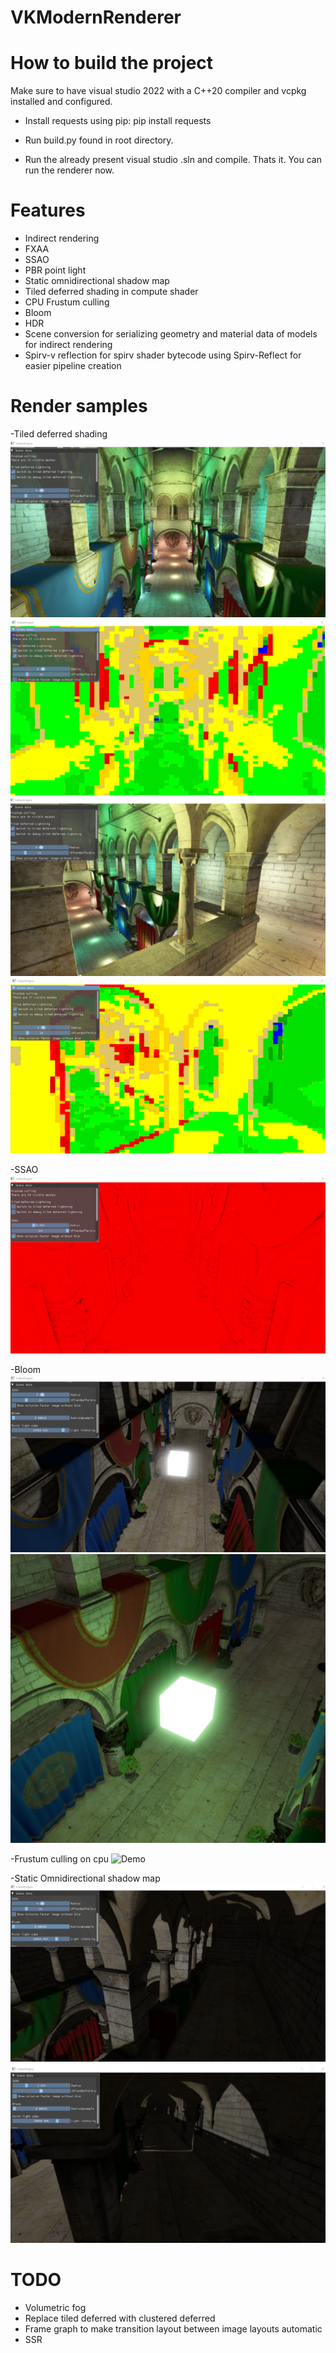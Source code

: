 # VKModernRenderer
 
# How to build the project

Make sure to have visual studio 2022 with a C++20 compiler and vcpkg installed and configured.

- Install requests using pip: pip install requests

- Run build.py found in root directory.

- Run the already present visual studio .sln and compile. Thats it. You can run the renderer now.

# Features
- Indirect rendering
- FXAA
- SSAO
- PBR point light
- Static omnidirectional shadow map
- Tiled deferred shading in compute shader
- CPU Frustum culling
- Bloom
- HDR
- Scene conversion for serializing geometry and material data of models for indirect rendering
- Spirv-v reflection for spirv shader bytecode using Spirv-Reflect for easier pipeline creation

# Render samples

-Tiled deferred shading
![Alt Text](Media/FullScreenTiledDeferredShading.png)
![Alt Text](Media/FullScreenDebugTiledDeferred1.png)
![Alt Text](Media/FullScreenTiledDeferredShading2.png)
![Alt Text](Media/FullScreenDebugTiledDeferred2.png)

-SSAO
![Alt Text](Media/FullScreenSSAO.png)

-Bloom
![Alt Text](Media/FullScreenBloom.png)
![Alt Text](Media/Bloom2.png)

-Frustum culling on cpu
![Demo](Media/FrustumCullingDebugCPU.gif)

-Static Omnidirectional shadow map
![Alt Text](Media/FullScreenOmniDirectional.png)
![Alt Text](Media/FullScreenOmniDirectional2.png)

# TODO
- Volumetric fog
- Replace tiled deferred with clustered deferred
- Frame graph to make transition layout between image layouts automatic
- SSR
